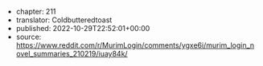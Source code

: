 - chapter: 211
- translator: Coldbutteredtoast
- published: 2022-10-29T22:52:01+00:00
- source: https://www.reddit.com/r/MurimLogin/comments/ygxe6i/murim_login_novel_summaries_210219/iuay84k/
